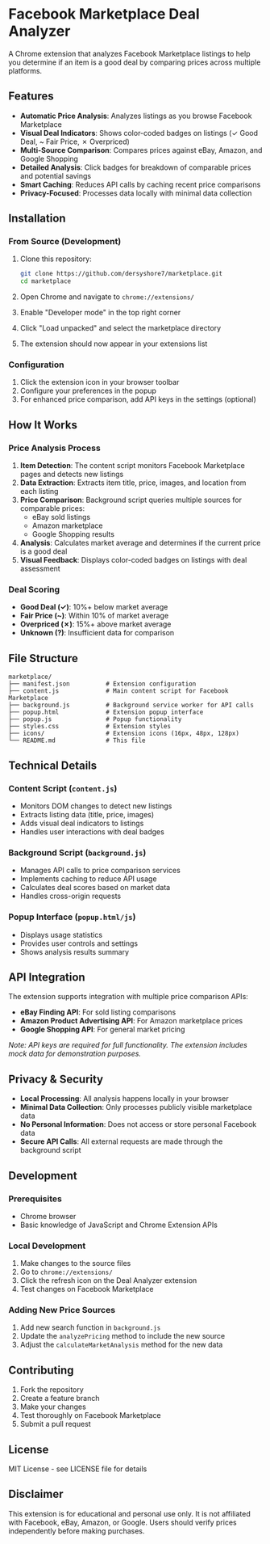 # Facebook Marketplace Deal Analyzer

A Chrome extension that analyzes Facebook Marketplace listings to help you determine if an item is a good deal by comparing prices across multiple platforms.

## Features

- **Automatic Price Analysis**: Analyzes listings as you browse Facebook Marketplace
- **Visual Deal Indicators**: Shows color-coded badges on listings (✓ Good Deal, ~ Fair Price, ✗ Overpriced)
- **Multi-Source Comparison**: Compares prices against eBay, Amazon, and Google Shopping
- **Detailed Analysis**: Click badges for breakdown of comparable prices and potential savings
- **Smart Caching**: Reduces API calls by caching recent price comparisons
- **Privacy-Focused**: Processes data locally with minimal data collection

## Installation

### From Source (Development)

1. Clone this repository:
   ```bash
   git clone https://github.com/dersyshore7/marketplace.git
   cd marketplace
   ```

2. Open Chrome and navigate to `chrome://extensions/`

3. Enable "Developer mode" in the top right corner

4. Click "Load unpacked" and select the marketplace directory

5. The extension should now appear in your extensions list

### Configuration

1. Click the extension icon in your browser toolbar
2. Configure your preferences in the popup
3. For enhanced price comparison, add API keys in the settings (optional)

## How It Works

### Price Analysis Process

1. **Item Detection**: The content script monitors Facebook Marketplace pages and detects new listings
2. **Data Extraction**: Extracts item title, price, images, and location from each listing
3. **Price Comparison**: Background script queries multiple sources for comparable prices:
   - eBay sold listings
   - Amazon marketplace
   - Google Shopping results
4. **Analysis**: Calculates market average and determines if the current price is a good deal
5. **Visual Feedback**: Displays color-coded badges on listings with deal assessment

### Deal Scoring

- **Good Deal (✓)**: 10%+ below market average
- **Fair Price (~)**: Within 10% of market average  
- **Overpriced (✗)**: 15%+ above market average
- **Unknown (?)**: Insufficient data for comparison

## File Structure

```
marketplace/
├── manifest.json          # Extension configuration
├── content.js             # Main content script for Facebook Marketplace
├── background.js          # Background service worker for API calls
├── popup.html             # Extension popup interface
├── popup.js               # Popup functionality
├── styles.css             # Extension styles
├── icons/                 # Extension icons (16px, 48px, 128px)
└── README.md              # This file
```

## Technical Details

### Content Script (`content.js`)
- Monitors DOM changes to detect new listings
- Extracts listing data (title, price, images)
- Adds visual deal indicators to listings
- Handles user interactions with deal badges

### Background Script (`background.js`)
- Manages API calls to price comparison services
- Implements caching to reduce API usage
- Calculates deal scores based on market data
- Handles cross-origin requests

### Popup Interface (`popup.html/js`)
- Displays usage statistics
- Provides user controls and settings
- Shows analysis results summary

## API Integration

The extension supports integration with multiple price comparison APIs:

- **eBay Finding API**: For sold listing comparisons
- **Amazon Product Advertising API**: For Amazon marketplace prices
- **Google Shopping API**: For general market pricing

*Note: API keys are required for full functionality. The extension includes mock data for demonstration purposes.*

## Privacy & Security

- **Local Processing**: All analysis happens locally in your browser
- **Minimal Data Collection**: Only processes publicly visible marketplace data
- **No Personal Information**: Does not access or store personal Facebook data
- **Secure API Calls**: All external requests are made through the background script

## Development

### Prerequisites
- Chrome browser
- Basic knowledge of JavaScript and Chrome Extension APIs

### Local Development
1. Make changes to the source files
2. Go to `chrome://extensions/`
3. Click the refresh icon on the Deal Analyzer extension
4. Test changes on Facebook Marketplace

### Adding New Price Sources
1. Add new search function in `background.js`
2. Update the `analyzePricing` method to include the new source
3. Adjust the `calculateMarketAnalysis` method for the new data

## Contributing

1. Fork the repository
2. Create a feature branch
3. Make your changes
4. Test thoroughly on Facebook Marketplace
5. Submit a pull request

## License

MIT License - see LICENSE file for details

## Disclaimer

This extension is for educational and personal use only. It is not affiliated with Facebook, eBay, Amazon, or Google. Users should verify prices independently before making purchases.
